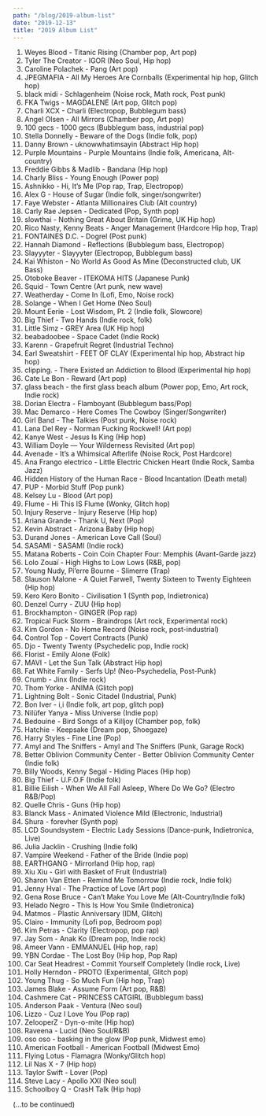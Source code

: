 ```yaml
---
path: "/blog/2019-album-list"
date: "2019-12-13"
title: "2019 Album List"
---
```

1. Weyes Blood - Titanic Rising (Chamber pop, Art pop)
2. Tyler The Creator - IGOR (Neo Soul, Hip hop)
3. Caroline Polachek - Pang (Art pop)
4. JPEGMAFIA - All My Heroes Are Cornballs (Experimental hip hop, Glitch hop)
5. black midi - Schlagenheim (Noise rock, Math rock, Post punk)
6. FKA Twigs - MAGDALENE (Art pop, Glitch pop)
7. Charli XCX - Charli (Electropop, Bubblegum bass)
8. Angel Olsen - All Mirrors (Chamber pop, Art pop)
9. 100 gecs - 1000 gecs (Bubblegum bass, industrial pop)
10. Stella Donnelly - Beware of the Dogs (Indie folk, pop)
11. Danny Brown - uknowwhatimsayin (Abstract Hip hop)
12. Purple Mountains - Purple Mountains (Indie folk, Americana, Alt-country)
13. Freddie Gibbs & Madlib - Bandana (Hip hop)
14. Charly Bliss - Young Enough (Power pop)
15. Ashnikko - Hi, It’s Me (Pop rap, Trap, Electropop)
16. Alex G - House of Sugar (Indie folk, singer/songwriter)
17. Faye Webster - Atlanta Millionaires Club (Alt country)
18. Carly Rae Jepsen - Dedicated (Pop, Synth pop)
19. slowthai - Nothing Great About Britain (Grime, UK Hip hop)
20. Rico Nasty, Kenny Beats - Anger Management (Hardcore Hip hop, Trap)
21. FONTAINES D.C. - Dogrel (Post punk)
22. Hannah Diamond - Reflections (Bubblegum bass, Electropop)
23. Slayyyter - Slayyyter (Electropop, Bubblegum bass)
24. Kai Whiston - No World As Good As Mine (Deconstructed club, UK Bass)
25. Otoboke Beaver - ITEKOMA HITS (Japanese Punk)
26. Squid - Town Centre (Art punk, new wave)
27. Weatherday - Come In (Lofi, Emo, Noise rock)
28. Solange - When I Get Home (Neo Soul)
29. Mount Eerie - Lost Wisdom, Pt. 2 (Indie folk, Slowcore)
30. Big Thief - Two Hands (Indie rock, folk)
31. Little Simz - GREY Area (UK Hip hop)
32. beabadoobee - Space Cadet (Indie Rock)
33. Karenn - Grapefruit Regret (Industrial Techno)
34. Earl Sweatshirt - FEET OF CLAY (Experimental hip hop, Abstract hip hop)
35. clipping. - There Existed an Addiction to Blood (Experimental hip hop)
36. Cate Le Bon - Reward (Art pop)
37. glass beach - the first glass beach album (Power pop, Emo, Art rock, Indie rock)
38. Dorian Electra - Flamboyant (Bubblegum bass/Pop)
39. Mac Demarco - Here Comes The Cowboy (Singer/Songwriter)
40. Girl Band - The Talkies (Post punk, Noise rock)
41. Lana Del Rey - Norman Fucking Rockwell! (Art pop)
42. Kanye West - Jesus Is King (Hip hop)
43. William Doyle — Your Wilderness Revisited (Art pop)
44. Avenade - It’s a Whimsical Afterlife (Noise Rock, Post Hardcore)
45. Ana Frango electrico -  Little Electric Chicken Heart (Indie Rock, Samba Jazz)
46. Hidden History of the Human Race - Blood Incantation (Death metal)
47. PUP - Morbid Stuff (Pop punk)
48. Kelsey Lu - Blood (Art pop)
49. Flume - Hi This IS Flume (Wonky, Glitch hop)
50. Injury Reserve - Injury Reserve (Hip hop)
51. Ariana Grande - Thank U, Next (Pop)
52. Kevin Abstract - Arizona Baby (Hip hop)
53. Durand Jones - American Love Call (Soul)
54. SASAMI - SASAMI (Indie rock)
55. Matana Roberts - Coin Coin Chapter Four: Memphis (Avant-Garde jazz)
56. Lolo Zouaï - High Highs to Low Lows (R&B, pop)
57. Young Nudy, Pi’erre Bourne - Slimerre (Trap)
58. Slauson Malone - A Quiet Farwell, Twenty Sixteen to Twenty Eighteen (Hip hop)
59. Kero Kero Bonito - Civilisation 1 (Synth pop, Indietronica)
60. Denzel Curry - ZUU (Hip hop)
61. Brockhampton - GINGER (Pop rap)
62. Tropical Fuck Storm - Braindrops (Art rock, Experimental rock)
63. Kim Gordon - No Home Record (Noise rock, post-industrial)
64. Control Top - Covert Contracts (Punk)
65. Djo - Twenty Twenty (Psychedelic pop, Indie rock)
66. Florist - Emily Alone (Folk)
67. MAVI - Let the Sun Talk (Abstract Hip hop)
68. Fat White Family - Serfs Up! (Neo-Psychedelia, Post-Punk)
69. Crumb - Jinx (Indie rock)
70. Thom Yorke - ANIMA (Glitch pop)
71. Lightning Bolt - Sonic Citadel (Industrial, Punk)
72. Bon Iver - i,i (Indie folk, art pop, glitch pop)
73. Nilüfer Yanya - Miss Universe (Indie pop)
74. Bedouine - Bird Songs of a Killjoy (Chamber pop, folk)
75. Hatchie - Keepsake (Dream pop, Shoegaze)
76. Harry Styles - Fine Line (Pop)
77. Amyl and The Sniffers - Amyl and The Sniffers (Punk, Garage Rock)
78. Better Oblivion Community Center - Better Oblivion Community Center (Indie folk)
79. Billy Woods, Kenny Segal - Hiding Places (Hip hop)
80. Big Thief - U.F.O.F (Indie folk)
81. Billie Eilish - When We All Fall Asleep, Where Do We Go? (Electro R&B/Pop)
82. Quelle Chris - Guns (Hip hop)
83. Blanck Mass - Animated Violence Mild (Electronic, Industrial)
84. Shura - forevher (Synth pop)
85. LCD Soundsystem - Electric Lady Sessions (Dance-punk, Indietronica, Live)
86. Julia Jacklin - Crushing (Indie folk)
87. Vampire Weekend - Father of the Bride (Indie pop)
88. EARTHGANG - Mirrorland (Hip hop, rap)
89. Xiu Xiu - Girl with Basket of Fruit (Industrial)
90. Sharon Van Etten - Remind Me Tomorrow (Indie rock, Indie folk)
91. Jenny Hval - The Practice of Love (Art pop)
92. Gena Rose Bruce - Can’t Make You Love Me (Alt-Country/Indie folk)
93. Helado Negro - This Is How You Smile (Indietronica)
94. Matmos - Plastic Anniversary (IDM, Glitch)
95. Clairo - Immunity (Lofi pop, Bedroom pop)
96. Kim Petras - Clarity (Electropop, pop rap)
97. Jay Som - Anak Ko (Dream pop, Indie rock)
98. Ameer Vann - EMMANUEL (Hip hop, rap)
99. YBN Cordae - The Lost Boy (Hip hop, Pop Rap)
100. Car Seat Headrest - Commit Yourself Completely (Indie rock, Live)
101. Holly Herndon - PROTO (Experimental, Glitch pop)
102. Young Thug - So Much Fun (Hip hop, Trap)
103. James Blake - Assume Form (Art pop, R&B)
104. Cashmere Cat - PRINCESS CATGIRL (Bubblegum bass)
105. Anderson Paak - Ventura (Neo soul)
106. Lizzo - Cuz I Love You (Pop rap)
107. ZelooperZ - Dyn-o-mite (Hip hop)
108. Raveena - Lucid (Neo Soul/R&B)
110. oso oso - basking in the glow (Pop punk, Midwest emo)
111. American Football - American Football (Midwest Emo)
112. Flying Lotus - Flamagra (Wonky/Glitch hop)
113. Lil Nas X - 7 (Hip hop)
114. Taylor Swift - Lover (Pop)
115. Steve Lacy - Apollo XXI (Neo soul)
116. Schoolboy Q - CrasH Talk (Hip hop)

(...to be continued)